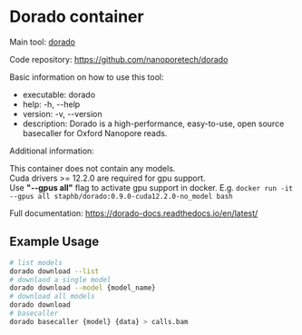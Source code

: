 # Dorado container

Main tool: [dorado](https://github.com/nanoporetech/dorado)

Code repository: https://github.com/nanoporetech/dorado

Basic information on how to use this tool:
- executable: dorado
- help: -h, --help
- version: -v, --version
- description: Dorado is a high-performance, easy-to-use, open source basecaller for Oxford Nanopore reads.

Additional information:

This container does not contain any models.</br>
Cuda drivers >= 12.2.0 are required for gpu support.</br>
Use **"--gpus all"** flag to activate gpu support in docker. E.g.
`docker run -it --gpus all staphb/dorado:0.9.0-cuda12.2.0-no_model bash`

Full documentation: https://dorado-docs.readthedocs.io/en/latest/

## Example Usage
```bash
# list models
dorado download --list
# downlaod a single model
dorado download --model {model_name}
# download all models
dorado download
# basecaller
dorado basecaller {model} {data} > calls.bam
```